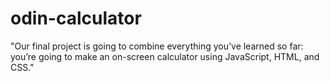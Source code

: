 # odin-calculator

"Our final project is going to combine everything you’ve learned so far: you’re going to make an on-screen calculator using JavaScript, HTML, and CSS."